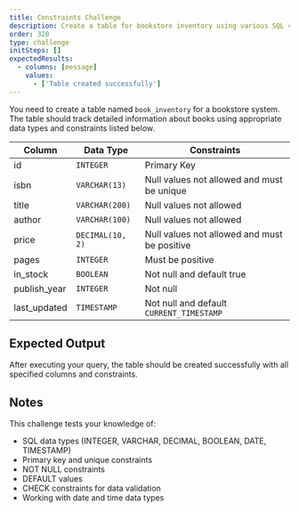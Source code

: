 ```yaml
---
title: Constraints Challenge
description: Create a table for bookstore inventory using various SQL constraints
order: 320
type: challenge
initSteps: []
expectedResults:
  - columns: [message]
    values:
      - ['Table created successfully']
---
```


You need to create a table named `book_inventory` for a bookstore system. The table should track detailed information about books using appropriate data types and constraints listed below.

| Column       | Data Type        | Constraints                                  |
| ------------ | ---------------- | -------------------------------------------- |
| id           | `INTEGER`        | Primary Key                                  |
| isbn         | `VARCHAR(13)`    | Null values not allowed and must be unique   |
| title        | `VARCHAR(200)`   | Null values not allowed                      |
| author       | `VARCHAR(100)`   | Null values not allowed                      |
| price        | `DECIMAL(10, 2)` | Null values not allowed and must be positive |
| pages        | `INTEGER`        | Must be positive                             |
| in_stock     | `BOOLEAN`        | Not null and default true                    |
| publish_year | `INTEGER`        | Not null                                     |
| last_updated | `TIMESTAMP`      | Not null and default `CURRENT_TIMESTAMP`     |

## Expected Output

After executing your query, the table should be created successfully with all specified columns and constraints.

## Notes

This challenge tests your knowledge of:

- SQL data types (INTEGER, VARCHAR, DECIMAL, BOOLEAN, DATE, TIMESTAMP)
- Primary key and unique constraints
- NOT NULL constraints
- DEFAULT values
- CHECK constraints for data validation
- Working with date and time data types
